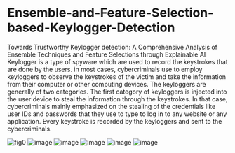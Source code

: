 # Ensemble-and-Feature-Selection-based-Keylogger-Detection
Towards Trustworthy Keylogger detection: A Comprehensive Analysis of Ensemble Techniques and Feature Selections through Explainable AI
Keylogger is a type of spyware which are used to record the keystrokes that are done by the users. in most cases, cybercriminals use to employ keyloggers to observe the keystrokes of the victim and take the information from their computer or other computing devices. The keyloggers are generally of two categories. The first category of keyloggers is injected into the user device to steal the information through the keystrokes. In that case, cybercriminals mainly emphasized on the stealing of the credentials like user IDs and passwords that they use to type to log in to any website or any application. Every keystroke is recorded by the keyloggers and sent to the cybercriminals.


![fig0](https://github.com/user-attachments/assets/3d8ec43c-c671-4dbf-b44f-f780fd22e21e)
![image](https://github.com/user-attachments/assets/05a6eb48-fe80-423d-aa68-51440d71e97f)
![image](https://github.com/user-attachments/assets/778e5dc7-e311-4be6-b8bc-a24888cf5fc3)
![image](https://github.com/user-attachments/assets/ef3555f0-e2b7-4365-b54a-ecdaecd5e86c)
![image](https://github.com/user-attachments/assets/f609f646-adb4-42f5-a4aa-5e92a9ee9a97)
![image](https://github.com/user-attachments/assets/99f5fd65-7d65-4738-8e94-e7524ab8d890)
